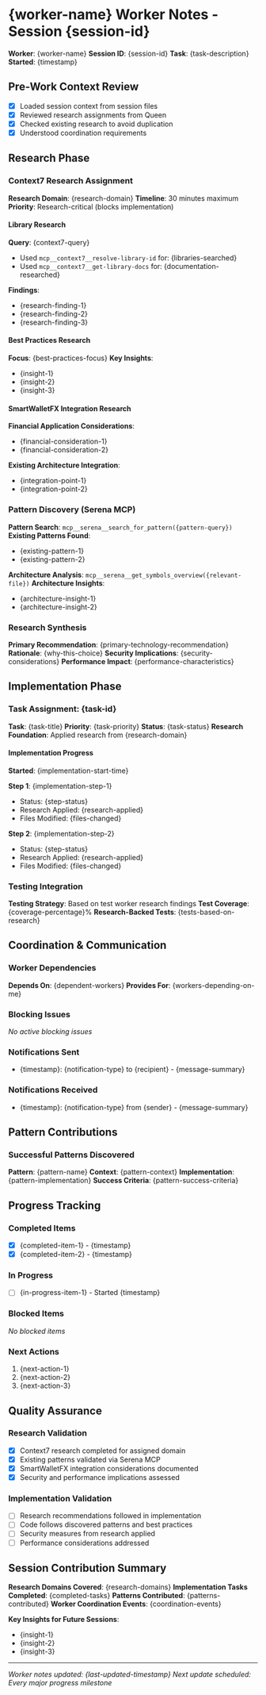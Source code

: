 # {worker-name} Worker Notes - Session {session-id}

**Worker**: {worker-name}
**Session ID**: {session-id}
**Task**: {task-description}
**Started**: {timestamp}

## Pre-Work Context Review
- [x] Loaded session context from session files
- [x] Reviewed research assignments from Queen
- [x] Checked existing research to avoid duplication
- [x] Understood coordination requirements

## Research Phase

### Context7 Research Assignment
**Research Domain**: {research-domain}
**Timeline**: 30 minutes maximum
**Priority**: Research-critical (blocks implementation)

#### Library Research
**Query**: {context7-query}
- Used `mcp__context7__resolve-library-id` for: {libraries-searched}
- Used `mcp__context7__get-library-docs` for: {documentation-researched}

**Findings**:
- {research-finding-1}
- {research-finding-2}
- {research-finding-3}

#### Best Practices Research
**Focus**: {best-practices-focus}
**Key Insights**:
- {insight-1}
- {insight-2}
- {insight-3}

#### SmartWalletFX Integration Research
**Financial Application Considerations**:
- {financial-consideration-1}
- {financial-consideration-2}

**Existing Architecture Integration**:
- {integration-point-1}
- {integration-point-2}

### Pattern Discovery (Serena MCP)
**Pattern Search**: `mcp__serena__search_for_pattern({pattern-query})`
**Existing Patterns Found**:
- {existing-pattern-1}
- {existing-pattern-2}

**Architecture Analysis**: `mcp__serena__get_symbols_overview({relevant-file})`
**Architecture Insights**:
- {architecture-insight-1}
- {architecture-insight-2}

### Research Synthesis
**Primary Recommendation**: {primary-technology-recommendation}
**Rationale**: {why-this-choice}
**Security Implications**: {security-considerations}
**Performance Impact**: {performance-characteristics}

## Implementation Phase

### Task Assignment: {task-id}
**Task**: {task-title}
**Priority**: {task-priority}
**Status**: {task-status}
**Research Foundation**: Applied research from {research-domain}

#### Implementation Progress
**Started**: {implementation-start-time}

**Step 1**: {implementation-step-1}
- Status: {step-status}
- Research Applied: {research-applied}
- Files Modified: {files-changed}

**Step 2**: {implementation-step-2}
- Status: {step-status}
- Research Applied: {research-applied}
- Files Modified: {files-changed}

### Testing Integration
**Testing Strategy**: Based on test worker research findings
**Test Coverage**: {coverage-percentage}%
**Research-Backed Tests**: {tests-based-on-research}

## Coordination & Communication

### Worker Dependencies
**Depends On**: {dependent-workers}
**Provides For**: {workers-depending-on-me}

### Blocking Issues
*No active blocking issues*

### Notifications Sent
- {timestamp}: {notification-type} to {recipient} - {message-summary}

### Notifications Received
- {timestamp}: {notification-type} from {sender} - {message-summary}

## Pattern Contributions

### Successful Patterns Discovered
**Pattern**: {pattern-name}
**Context**: {pattern-context}
**Implementation**: {pattern-implementation}
**Success Criteria**: {pattern-success-criteria}

## Progress Tracking

### Completed Items
- [x] {completed-item-1} - {timestamp}
- [x] {completed-item-2} - {timestamp}

### In Progress
- [ ] {in-progress-item-1} - Started {timestamp}

### Blocked Items
*No blocked items*

### Next Actions
1. {next-action-1}
2. {next-action-2}
3. {next-action-3}

## Quality Assurance

### Research Validation
- [x] Context7 research completed for assigned domain
- [x] Existing patterns validated via Serena MCP
- [x] SmartWalletFX integration considerations documented
- [x] Security and performance implications assessed

### Implementation Validation
- [ ] Research recommendations followed in implementation
- [ ] Code follows discovered patterns and best practices
- [ ] Security measures from research applied
- [ ] Performance considerations addressed

## Session Contribution Summary

**Research Domains Covered**: {research-domains}
**Implementation Tasks Completed**: {completed-tasks}
**Patterns Contributed**: {patterns-contributed}
**Worker Coordination Events**: {coordination-events}

**Key Insights for Future Sessions**:
- {insight-1}
- {insight-2}
- {insight-3}

---

*Worker notes updated: {last-updated-timestamp}*
*Next update scheduled: Every major progress milestone*